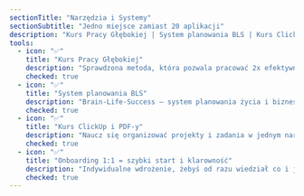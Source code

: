 ```yaml
---
sectionTitle: "Narzędzia i Systemy"
sectionSubtitle: "Jedno miejsce zamiast 20 aplikacji"
description: "Kurs Pracy Głębokiej | System planowania BLS | Kurs ClickUp i PDF-y | Onboarding 1:1 = szybki start i klarowność"
tools:
  - icon: "✅"
    title: "Kurs Pracy Głębokiej"
    description: "Sprawdzona metoda, która pozwala pracować 2x efektywniej bez dodatkowego wysiłku."
    checked: true
  - icon: "✅"
    title: "System planowania BLS"
    description: "Brain-Life-Success — system planowania życia i biznesu w jednym miejscu."
    checked: true
  - icon: "✅"
    title: "Kurs ClickUp i PDF-y"
    description: "Naucz się organizować projekty i zadania w jednym narzędziu. Bez chaosu."
    checked: true
  - icon: "✅"
    title: "Onboarding 1:1 = szybki start i klarowność"
    description: "Indywidualne wdrożenie, żebyś od razu wiedział co i jak robić."
    checked: true
---
```

